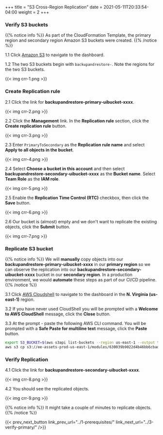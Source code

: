 +++
title = "S3 Cross-Region Replication"
date =  2021-05-11T20:33:54-04:00
weight = 2
+++

### Verify S3 buckets

{{% notice info %}}
As part of the CloudFormation Template, the primary region and secondary region Amazon S3 buckets were created.
{{% /notice %}}

1.1 Click [Amazon S3](https://s3.console.aws.amazon.com/s3/home) to navigate to the dashboard. 

1.2 The two S3 buckets begin with `backupandrestore-`. Note the regions for the two S3 buckets.

{{< img crr-1.png >}}

### Create Replication rule

2.1 Click the link for **backupandrestore-primary-uibucket-xxxx**.

{{< img crr-2.png >}}

2.2 Click the **Management** link. In the **Replication rule** section, click the **Create replication rule** button.

{{< img crr-3.png >}}

2.3 Enter `PrimaryToSecondary` as the **Replication rule name** and select **Apply to all objects in the bucket**.

{{< img crr-4.png >}}

2.4 Select **Choose a bucket in this account** and then select **backupandrestore-secondary-uibucket-xxxx** as the **Bucket name**. Select **Team Role** as the **IAM role**.

{{< img crr-5.png >}}

2.5 Enable the **Replication Time Control (RTC)** checkbox, then click the **Save** button.

{{< img crr-6.png >}}

2.6 Our bucket is (almost) empty and we don't want to replicate the existing objects, click the **Submit** button.

{{< img crr-7.png >}}

### Replicate S3 bucket

{{% notice info %}}
We will **manually** copy objects into our **backupandrestore-primary-uibucket-xxxx** in our **primary region** so we can observe the replication into our **backupandrestore-secondary-uibucket-xxxx** bucket in our **secondary region**.
In a production environment, we would **automate** these steps as part of our CI/CD pipeline.
{{% /notice %}}

3.1 Click [AWS Cloudshell](https://us-east-1.console.aws.amazon.com/cloudshell/home?region=us-east-1) to navigate to the dashboard in the **N. Virginia (us-east-1)** region.

3.2 If you have never used CloudShell you will be prompted with a **Welcome to AWS CloudShell** message, click the **Close** button.

3.3 At the prompt - paste the following AWS CLI command. You will be prompted with a **Safe Paste for multiline text** message, click the **Paste** button.

```sh
export S3_BUCKET=$(aws s3api list-buckets --region us-east-1 --output text --query 'Buckets[?starts_with(Name, `backupandrestore-primary-uibucket`) == `true`]'.Name)
aws s3 cp s3://ee-assets-prod-us-east-1/modules/630039b9022d4b46bb6cbad2e3899733/v1/UniShopUI/ s3://$S3_BUCKET/ --exclude "config.json" --recursive --grants read=uri=http://acs.amazonaws.com/groups/global/AllUsers    
```

### Verify Replication

4.1 Click the link for **backupandrestore-secondary-uibucket-xxxx**.

{{< img crr-8.png >}}

4.2 You should see the replicated objects.

{{< img crr-9.png >}}

{{% notice info %}}
It might take a couple of minutes to replicate objects.
{{% /notice %}}

{{< prev_next_button link_prev_url="../1-prerequisites/" link_next_url="../3-verify-primary/" />}}